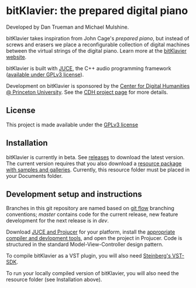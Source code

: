 # bitKlavier: the prepared digital piano

Developed by Dan Trueman and Michael Mulshine.

bitKlavier takes inspiration from John Cage's *prepared piano*, but instead of screws and erasers we place a reconfigurable collection of digital machines between the virtual strings of the digital piano. Learn more at the [bitKlavier website](http://bitklavier.com).

bitKlavier is built with [JUCE](http://juce.com>), the C++ audio programming framework ([available under GPLv3 license](https://github.com/WeAreROLI/JUCE)).

Development on bitKlavier is sponsored by the [Center for Digital Humanities @ Princeton University](https://cdh.princeton.edu/).  See the [CDH project page](https://cdh.princeton.edu/projects/bitklavier/) for more details.

## License

This project is made available under the [GPLv3 license](https://www.gnu.org/licenses/quick-guide-gplv3.en.html)

## Installation

bitKlavier is currently in beta. See [releases](https://github.com/Princeton-CDH/bitKlavier/releases)
to download the latest version.  The current version requires that you also
download a [resource package with samples and galleries](http://manyarrowsmusic.com/bitKlavier/bitKlavier_ModelB/bitKlavier_resources.zip).  Currently, this resource folder must be placed in your
Documents folder.

## Development setup and instructions

Branches in this git repository are named based on [git flow](https://github.com/nvie/gitflow) branching
conventions; *master* contains code for the current release, new feature development
for the next release is in *dev*.

Download [JUCE and Projucer](https://juce.com/get-juce/download) for your platform,
install the [appropriate compiler and devlopment tools](https://www.juce.com/learn/getting-started),
and open the project in Projucer.  Code is structured in the standard
Model-View-Controller design pattern.

To compile bitKlavier as a VST plugin, you will also need
[Steinberg's VST-SDK](https://www.steinberg.net/en/company/developers.html).

To run your locally compiled version of bitKlavier, you will also need the
resource folder (see Installation above).


